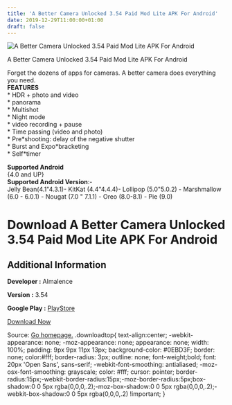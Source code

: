 ```yaml
---
title: 'A Better Camera Unlocked 3.54 Paid Mod Lite APK For Android'
date: 2019-12-29T11:00:00+01:00
draft: false
---
```


![A Better Camera Unlocked 3.54 Paid Mod Lite APK For Android](https://i1.wp.com/apkhome.net/wp-content/uploads/2019/11/A-Better-Camera-Unlocked-3.54-Paid-Mod-Lite.png "A Better Camera Unlocked 3.54 Paid Mod Lite APK For Android")

  

A Better Camera Unlocked 3.54 Paid Mod Lite APK For Android

Forget the dozens of apps for cameras. A better camera does everything you need.  
**FEATURES**  
\* HDR + photo and video  
\* panorama  
\* Multishot  
\* Night mode  
\* video recording + pause  
\* Time passing (video and photo)  
\* Pre\*shooting: delay of the negative shutter  
\* Burst and Expo\*bracketing  
\* Self\*timer

**Supported Android**  
{4.0 and UP}  
**Supported Android Version**:-  
Jelly Bean(4.1"4.3.1)- KitKat (4.4"4.4.4)- Lollipop (5.0"5.0.2) - Marshmallow (6.0 - 6.0.1) - Nougat (7.0 " 7.1.1) - Oreo (8.0-8.1) - Pie (9.0)

Download A Better Camera Unlocked 3.54 Paid Mod Lite APK For Android
====================================================================

Additional Information
----------------------

**Developer :** Almalence

**Version :** 3.54

**Google Play :** [PlayStore](https://play.google.com/store/apps/details?id=com.almalence.opencam_plus)

  

[Download Now](https://store4app.co/post/a-better-camera-unlocked-3-54-paid-mod-lite-apk-for-android_1574065635)

  
Source: [Go homepage.](https://store4app.co/post/a-better-camera-unlocked-3-54-paid-mod-lite-apk-for-android_1574065635) .downloadtop{ text-align:center; -webkit-appearance: none; -moz-appearance: none; appearance: none; width: 100%; padding: 9px 9px 11px 13px; background-color: #0EBD3F; border: none; color:#fff; border-radius: 3px; outline: none; font-weight;bold; font: 20px 'Open Sans', sans-serif; -webkit-font-smoothing: antialiased; -moz-osx-font-smoothing: grayscale; color: #fff; cursor: pointer; border-radius:15px;-webkit-border-radius:15px;-moz-border-radius:5px;box-shadow:0 0 5px rgba(0,0,0,.2);-moz-box-shadow:0 0 5px rgba(0,0,0,.2);-webkit-box-shadow:0 0 5px rgba(0,0,0,.2) !important; }